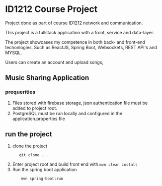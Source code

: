 # ID1212 Course Project
Project done as part of course ID1212 network and communication.

This project is a fullstack application with a front, service and data-layer.

The project showcases my competence in both back- and front-end techonlogies. 
Such as ReactJS, Spring Boot, Websockets, REST API's and MYSQL.

Users can create an account and upload songs, 
## Music Sharing Application 
### prequerities
1. Files stored with firebase storage, json authentication file must be added to project root.
2. PostgreSQL must be run locally and configured in the application.properties file

## run the project

1. clone the project
    ```
       git clone ...
    ```
3. Enter project root and build front end with 
        ```
            mvn clean install
        ```
4. Run the spring boot application
 ```
        mvn spring-boot:run
```
   
